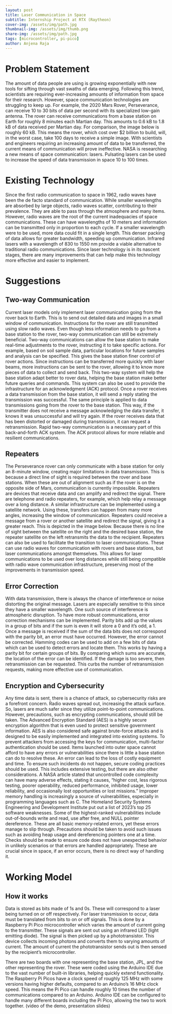 ```yaml
---
layout: post
title: Laser Communication in Space
subtitle: Internship Project at RTX (Raytheon)
cover-img: /assets/img/path.jpg
thumbnail-img: /assets/img/thumb.png
share-img: /assets/img/path.jpg
tags: [microcontroller, pi-pico]
author: Anjena Raja
---
```


# Problem Statement
The amount of data people are using is growing exponentially with new tools for sifting through vast swaths of data emerging. Following this trend, scientists are requiring ever-increasing amounts of information from space for their research. However, space communication technologies are struggling to keep up. For example, the 2020 Mars Rover, Perseverance, can receive 10 to 30 bits of data per second with its specialized low-gain antenna. The rover can receive communications from a base station on Earth for roughly 8 minutes each Martian day. This amounts to 0.6 kB to 1.8 kB of data received per Martian day. For comparison, the image below is roughly 60 kB. This means the rover, which cost over $2 billion to build, will, in the worst case, take 100 days to receive a simple image. With scientists and engineers requiring an increasing amount of data to be transferred, the current means of communication will prove ineffective.
NASA is researching a new means of space communication: lasers. Pulsating lasers can be used to increase the speed of data transmission in space 10 to 100 times.
# Existing Technology
Since the first radio communication to space in 1962, radio waves have been the de facto standard of communication. While smaller wavelengths are absorbed by large objects, radio waves scatter, contributing to their prevalence. They are able to pass through the atmosphere and many items. However, radio waves are the root of the current inadequacies of space communications. These can have wavelengths of 10 meters and information can be transmitted only in proportion to each cycle.
If a smaller wavelength were to be used, more data could fit in a single length. This denser packing of data allows for greater bandwidth, speeding up communication. Infrared lasers with a wavelength of 830 to 1550 nm provide a viable alternative to traditional radio communications. Since laser technology is in its nascent stages, there are many improvements that can help make this technology more effective and easier to implement.
# Suggestions
## Two-way Communication
Current laser models only implement laser communication going from the rover back to Earth. This is to send out detailed data and images in a small window of communication. Instructions for the rover are still transmitted using slow radio waves. Even though less information needs to go from a base station to the rover, two-way communication can still be extremely beneficial.
Two-way communications can allow the base station to make real-time adjustments to the rover, instructing it to take specific actions. For example, based on soil sample data, particular locations for future samples and analysis can be specified. This gives the base station finer control of rover actions. Since instructions can be transferred more quickly with laser beams, more instructions can be sent to the rover, allowing it to know more pieces of data to collect and send back. This two-way system will help the base station adapt better to rover data, helping the base station make better future queries and commands.
This system can also be used to provide the infrastructure for an acknowledgment (ACK) protocol. Once a rover receives a data transmission from the base station, it will send a reply stating the transmission was successful. The same principle is applied to data transmissions going from the rover to the base station. This way, if the transmitter does not receive a message acknowledging the data transfer, it knows it was unsuccessful and will try again. If the rover receives data that has been distorted or damaged during transmission, it can request a retransmission. Rapid two-way communication is a necessary part of this back-and-forth ACK system. The ACK protocol allows for more reliable and resilient communications.
## Repeaters
The Perseverance rover can only communicate with a base station for only an 8-minute window, creating major limitations in data transmission. This is because a direct line of sight is required between the rover and base stations. When these are out of alignment such as if the rover is on the opposite side of Mars, communication is currently impossible. 
Repeaters are devices that receive data and can amplify and redirect the signal. There are telephone and radio repeaters, for example, which help relay a message over a long distance. A similar infrastructure can be implemented using a satellite network. Using these, transfers can happen from many more angles, increasing the window of communication. Repeaters could receive a message from a rover or another satellite and redirect the signal, giving it a greater reach. This is depicted in the image below. Because there is no line of sight between the satellite on the right and the desired base station, the repeater satellite on the left retransmits the data to the recipient.
Repeaters can also be used to facilitate the transition to laser communications. These can use radio waves for communication with rovers and base stations, but laser communications amongst themselves. This allows for laser communications to be used over long distances while still being compatible with radio wave communication infrastructure, preserving most of the improvements in transmission speed.
## Error Correction
With data transmission, there is always the chance of interference or noise distorting the original message. Lasers are especially sensitive to this since they have a smaller wavelength. One such source of interference is atmospheric disruption. To have more robust communications, error correction mechanisms can be implemented. Parity bits add up the values in a group of bits and if the sum is even it will store a 0 and it’s odd, a 1. Once a message is received if the sum of the data bits does not correspond with the parity bit, an error must have occurred. However, the error cannot be corrected. Hamming codes can be used to add on a few bits of data which can be used to detect errors and locate them. This works by having a parity bit for certain groups of bits. By comparing which sums are accurate, the location of the error can be identified. If the damage is too severe, then retransmission can be requested. This curbs the number of retransmission requests, making more effective use of communication.
## Encryption and Cybersecurity
Any time data is sent, there is a chance of attack, so cybersecurity risks are a forefront concern. Radio waves spread out, increasing the attack surface. So, lasers are much safer since they utilize point-to-point communications. However, precautions, such as encrypting communications, should still be taken. The Advanced Encryption Standard (AES) is a highly secure encryption algorithm that is even used to protect sensitive government information. AES is also considered safe against brute-force attacks and is designed to be easily implemented and integrated into existing systems. To prevent attackers from accessing the keys for
communication, multi-factor authentication should be used. 
Items launched into outer space cannot afford to have any errors or vulnerabilities since there is little a base station can do to resolve these. An error can lead to the loss of costly equipment and time. To ensure such incidents do not happen, secure coding practices should be used. This includes extensive testing, but there are also other considerations. A NASA article stated that uncontrolled code complexity can have many adverse effects, stating it causes, “higher cost, less rigorous testing, poorer operability, reduced performance, inhibited usage, lower reliability, and occasionally lost opportunities or lost missions.” Improper memory
handling is increasingly a source of vulnerabilities, especially in programming languages such as C. The Homeland Security Systems Engineering and Development Institute put out a list of 2023’s top 25 software weaknesses. Some of the highest-ranked vulnerabilities include out-of-bounds write and read, use after free, and NULL pointer dereference. These are all basic memory-related errors, yet these errors manage to slip through. Precautions should be taken to avoid such issues such as avoiding heap usage and dereferencing pointers one at a time. Checks should be made to ensure code does not have unexpected behavior in unlikely scenarios or that
errors are handled appropriately. These are crucial since in space, if an error occurs, there is no direct way of handling it.
# Working Model
## How it works
Data is stored as bits made of 1s and 0s. These will correspond to a laser being turned on or off respectively. For laser transmission to occur, data must be translated from bits to on or off signals. This is done by a Raspberry Pi Pico microcontroller which varies the amount of current going to the transmitter. These signals are sent out using an infrared LED (light emitting diode). The signal is then picked up by a phototransistor. This device collects incoming photons and
converts them to varying amounts of current. The amount of current the phototransistor sends out is then sensed by the recipient’s microcontroller.

There are two boards with one representing the base station, JPL, and the other representing the rover. These were coded using the Arduino IDE due to the vast number of built-in libraries, helping quickly extend functionality. The Raspberry Pi Picos have a clock speed of roughly 125 MHz with some versions having higher defaults, compared to an Arduino’s 16 MHz clock speed. This means the Pi Pico can handle roughly 10 times the number of communications compared to an Arduino. Arduino IDE can be configured to handle many different boards including the Pi Pico, allowing the two to work together. (video of the demo, presentation slides)
